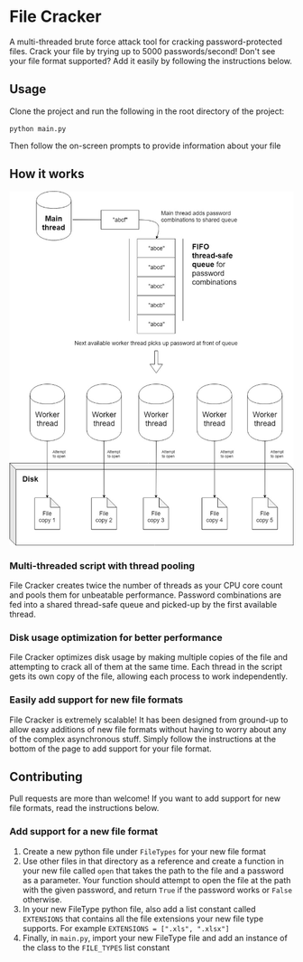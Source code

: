 # File Cracker
A multi-threaded brute force attack tool for cracking password-protected files. Crack your file by trying up to 5000 passwords/second! Don't see your file format supported? Add it easily by following the instructions below.

## Usage

Clone the project and run the following in the root directory of the project:
```
python main.py
```
Then follow the on-screen prompts to provide information about your file

## How it works
![diagram](docs/diagram.jpg)
### Multi-threaded script with thread pooling
File Cracker creates twice the number of threads as your CPU core count and pools them for unbeatable performance. Password combinations are fed into a shared thread-safe queue and picked-up by the first available thread. 

### Disk usage optimization for better performance
File Cracker optimizes disk usage by making multiple copies of the file and attempting to crack all of them at the same time. Each thread in the script gets its own copy of the file, allowing each process to work independently.

### Easily add support for new file formats
File Cracker is extremely scalable! It has been designed from ground-up to allow easy additions of new file formats without having to worry about any of the complex asynchronous stuff. Simply follow the instructions at the bottom of the page to add support for your file format. 

## Contributing
Pull requests are more than welcome! If you want to add support for new file formats, read the instructions below.

### Add support for a new file format
1. Create a new python file under `FileTypes` for your new file format
2. Use other files in that directory as a reference and create a function in your new file called `open` that takes the path to the file and a password as a parameter. Your function should attempt to open the file at the path with the given password, and return `True` if the password works or `False` otherwise.
3. In your new FileType python file, also add a list constant called `EXTENSIONS` that contains all the file extensions your new file type supports. For example `EXTENSIONS = [".xls", ".xlsx"]`
4. Finally, in `main.py`, import your new FileType file and add an instance of the class to the `FILE_TYPES` list constant
